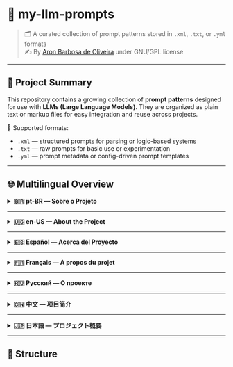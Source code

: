 # 🧠 my-llm-prompts

> 🗂️ A curated collection of prompt patterns stored in `.xml`, `.txt`, or `.yml` formats  
> ✍️ By [Aron Barbosa de Oliveira](https://github.com/aronboliveira) under GNU/GPL license

---

## 📄 Project Summary

This repository contains a growing collection of **prompt patterns** designed for use with **LLMs (Large Language Models)**. They are organized as plain text or markup files for easy integration and reuse across projects.

🧩 Supported formats:
- `.xml` — structured prompts for parsing or logic-based systems  
- `.txt` — raw prompts for basic use or experimentation  
- `.yml` — prompt metadata or config-driven prompt templates

---

## 🌐 Multilingual Overview

<details>
<summary><strong>🇧🇷 pt-BR — Sobre o Projeto</strong></summary>

Este repositório contém uma coleção de **padrões de prompts** desenvolvidos para uso com **Modelos de Linguagem de Grande Escala (LLMs)**.  

🧩 Os arquivos são organizados nos formatos `.xml`, `.txt` ou `.yml` para facilitar o uso, reaproveitamento e integração em sistemas diversos.

📧 Contato: **aronprogramador@gmail.com**  
🔗 Portfólio: [aronboliveira-dev.netlify.app](https://aronboliveira-dev.netlify.app/)

</details>

---

<details>
<summary><strong>🇺🇸 en-US — About the Project</strong></summary>

This repository stores a set of **prompt patterns** designed for interaction with **Large Language Models (LLMs)**.  

🧩 Patterns are written in `.xml`, `.txt`, or `.yml` formats to allow for maximum compatibility and reuse.

📧 Contact: **aronprogramador@gmail.com**  
🔗 Portfolio: [aronboliveira-dev.netlify.app](https://aronboliveira-dev.netlify.app/)

</details>

---

<details>
<summary><strong>🇪🇸 Español — Acerca del Proyecto</strong></summary>

Este repositorio contiene una colección de **patrones de prompts** creados para el uso con **Modelos de Lenguaje a Gran Escala (LLMs)**.  

🧩 Los archivos están escritos en formato `.xml`, `.txt` o `.yml` para facilitar su integración y reutilización.

📧 Contacto: **aronprogramador@gmail.com**  
🔗 Portafolio: [aronboliveira-dev.netlify.app](https://aronboliveira-dev.netlify.app/)

</details>

---

<details>
<summary><strong>🇫🇷 Français — À propos du projet</strong></summary>

Ce dépôt contient une série de **modèles de prompts** destinés à interagir avec des **grands modèles de langage (LLMs)**.  

🧩 Les formats utilisés sont `.xml`, `.txt` ou `.yml` pour une compatibilité et une réutilisation optimale.

📧 Contact : **aronprogramador@gmail.com**  
🔗 Portfolio : [aronboliveira-dev.netlify.app](https://aronboliveira-dev.netlify.app/)

</details>

---

<details>
<summary><strong>🇷🇺 Русский — О проекте</strong></summary>

В этом репозитории содержатся **шаблоны запросов**, созданные для взаимодействия с **большими языковыми моделями (LLMs)**.  

🧩 Форматы файлов: `.xml`, `.txt`, `.yml` — для удобной интеграции и повторного использования.

📧 Контакт: **aronprogramador@gmail.com**  
🔗 Портфолио: [aronboliveira-dev.netlify.app](https://aronboliveira-dev.netlify.app/)

</details>

---

<details>
<summary><strong>🇨🇳 中文 — 项目简介</strong></summary>

本项目收录了一系列与**大型语言模型（LLM）**交互的**提示词模式（Prompt Patterns）**。  

🧩 使用格式包括：`.xml`、`.txt`、`.yml`，便于集成与复用。

📧 联系邮箱：**aronprogramador@gmail.com**  
🔗 作品集：[aronboliveira-dev.netlify.app](https://aronboliveira-dev.netlify.app/)

</details>

---

<details>
<summary><strong>🇯🇵 日本語 — プロジェクト概要</strong></summary>

このリポジトリには、**大規模言語モデル（LLM）**とやり取りするための**プロンプトパターン**が収録されています。  

🧩 使用フォーマットは `.xml`、`.txt`、`.yml` で、統合や再利用がしやすくなっています。

📧 連絡先: **aronprogramador@gmail.com**  
🔗 ポートフォリオ: [aronboliveira-dev.netlify.app](https://aronboliveira-dev.netlify.app/)

</details>

---

## 📁 Structure

